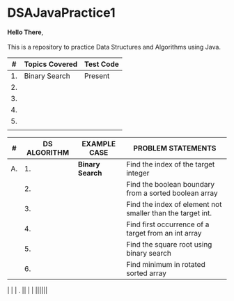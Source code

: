 # DSAJavaPractice1

**Hello There**, <br><br>
This is a repository to practice Data Structures and Algorithms using Java.

| # | Topics Covered | Test Code
|-|-|-|
| 1.| Binary Search | Present |
| 2. |||
| 3. |||
| 4. |||
| 5. |||
||||

| # | DS ALGORITHM | EXAMPLE CASE | PROBLEM STATEMENTS |
|-|-|-|-|
| A. | 1. | **Binary Search** | Find the index of the target integer | Given a sorted array of integers and an integer called target, find the element that equals the target and return its index. |
|    | 2. || Find the boolean boundary from a sorted boolean array | Find integer's index | An array of boolean values is divided into two sections: the left section consists of all false, and the right section consists of all true. Find the boundary of the right section, i.e. the index of the first true element. If there is no true element, return -1. |
|    | 3. || Find the index of element not smaller than the target int. | Given an array of integers sorted in increasing order and a target, find the index of the first element in the array that is larger or equal to the target. Assume that it is guaranteed to find a satisfying number. |
|    | 4. || Find first occurrence of a target from an int array | Given a sorted array of integers and a target integer, find the first occurrence of the target and return its index. Return *-1* if the target is not in the array. |
|    | 5. || Find the square root using binary search | Given an integer, find its square root without using the built-in square root function. Only return the integer part (truncate the decimals). |
|    | 6. || Find minimum in rotated sorted array | A sorted array was rotated at an unknown pivot. For example, * [10, 20, 30, 40, 50] * becomes * [30, 40, 50, 10, 20] *. Find the index of the minimum element in this array.

|
|    | . || | |
||||||